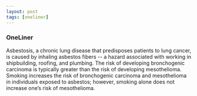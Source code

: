 ```yaml
---
layout: post
tags: [oneliner]
---
```



### OneLiner

Asbestosis, a chronic lung disease that predisposes patients to lung cancer, is caused by inhaling asbestos fibers -- a hazard associated with working in shipbuilding, roofing, and plumbing. The risk of developing bronchogenic carcinoma is typically greater than the risk of developing mesothelioma. Smoking increases the risk of bronchogenic carcinoma and mesothelioma in individuals exposed to asbestos; however, smoking alone does not increase one’s risk of mesothelioma.
